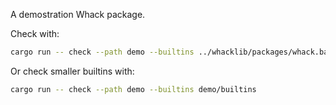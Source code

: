 A demostration Whack package.

Check with:

```sh
cargo run -- check --path demo --builtins ../whacklib/packages/whack.base
```

Or check smaller builtins with:

```sh
cargo run -- check --path demo --builtins demo/builtins
```